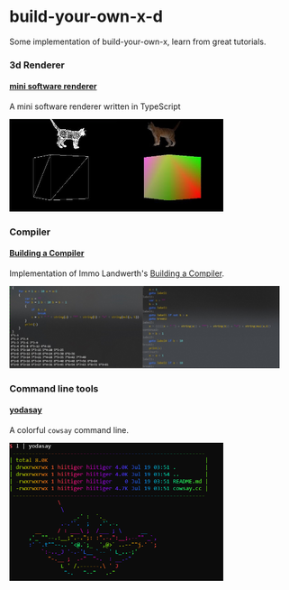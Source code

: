 # build-your-own-x-d

Some implementation of build-your-own-x, learn from great tutorials.

### 3d Renderer

#### [mini software renderer](https://github.com/hiitiger/build-your-own-x-d/tree/master/3drenderer)

A mini software renderer written in TypeScript

<img src="./screenshot/renderer1.jpg" width="380">

### Compiler

#### [Building a Compiler](https://github.com/hiitiger/build-your-own-x-d/tree/master/compiler)

Implementation of Immo Landwerth's [Building a Compiler](https://www.youtube.com/channel/UCaFP8iQMTuPXinXBMEXsSuw).

<img src="./screenshot/compiler1.jpg" width="480">

### Command line tools

#### [yodasay](https://github.com/hiitiger/build-your-own-x-d/blob/master/command-line/cowsay.cc)

A colorful `cowsay` command line.

<img src="./screenshot/yodasay.png" width="380">
